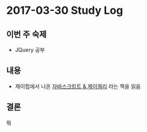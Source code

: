 # 2017-03-30 Study Log

## 이번 주 숙제
* JQuery 공부

## 내용
* 제이펍에서 나온 [자바스크립트 & 제이쿼리](http://www.kyobobook.co.kr/product/detailViewKor.laf?ejkGb=KOR&mallGb=KOR&barcode=9791185890197&orderClick=LAG&Kc=) 라는 책을 읽음

## 결론
뭐
